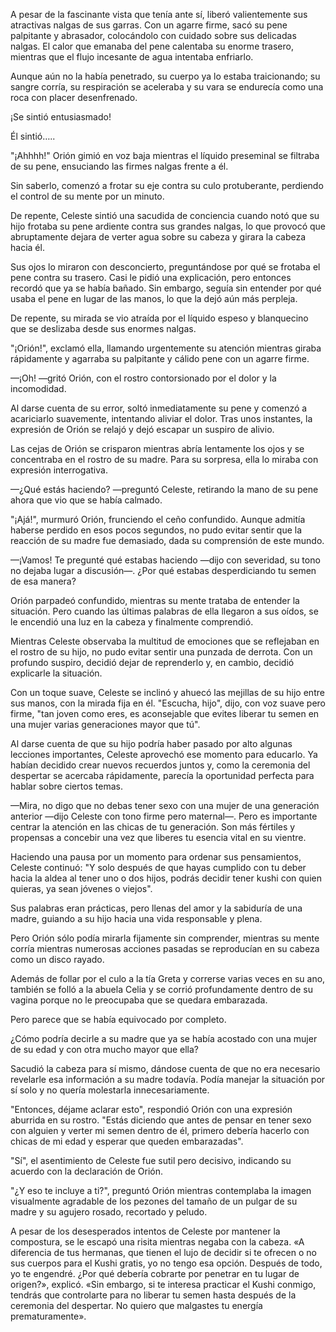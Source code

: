 
A pesar de la fascinante vista que tenía ante sí, liberó valientemente sus atractivas nalgas de sus garras. Con un agarre firme, sacó su pene palpitante y abrasador, colocándolo con cuidado sobre sus delicadas nalgas. El calor que emanaba del pene calentaba su enorme trasero, mientras que el flujo incesante de agua intentaba enfriarlo.

Aunque aún no la había penetrado, su cuerpo ya lo estaba traicionando; su sangre corría, su respiración se aceleraba y su vara se endurecía como una roca con placer desenfrenado.

¡Se sintió entusiasmado!

Él sintió…..

"¡Ahhhh!" Orión gimió en voz baja mientras el líquido preseminal se filtraba de su pene, ensuciando las firmes nalgas frente a él.

Sin saberlo, comenzó a frotar su eje contra su culo protuberante, perdiendo el control de su mente por un minuto.

De repente, Celeste sintió una sacudida de conciencia cuando notó que su hijo frotaba su pene ardiente contra sus grandes nalgas, lo que provocó que abruptamente dejara de verter agua sobre su cabeza y girara la cabeza hacia él.

Sus ojos lo miraron con desconcierto, preguntándose por qué se frotaba el pene contra su trasero. Casi le pidió una explicación, pero entonces recordó que ya se había bañado. Sin embargo, seguía sin entender por qué usaba el pene en lugar de las manos, lo que la dejó aún más perpleja.

De repente, su mirada se vio atraída por el líquido espeso y blanquecino que se deslizaba desde sus enormes nalgas.

"¡Orión!", exclamó ella, llamando urgentemente su atención mientras giraba rápidamente y agarraba su palpitante y cálido pene con un agarre firme.

—¡Oh! —gritó Orión, con el rostro contorsionado por el dolor y la incomodidad.

Al darse cuenta de su error, soltó inmediatamente su pene y comenzó a acariciarlo suavemente, intentando aliviar el dolor. Tras unos instantes, la expresión de Orión se relajó y dejó escapar un suspiro de alivio.

Las cejas de Orión se crisparon mientras abría lentamente los ojos y se concentraba en el rostro de su madre. Para su sorpresa, ella lo miraba con expresión interrogativa.

—¿Qué estás haciendo? —preguntó Celeste, retirando la mano de su pene ahora que vio que se había calmado.

"¡Ajá!", murmuró Orión, frunciendo el ceño confundido. Aunque admitía haberse perdido en esos pocos segundos, no pudo evitar sentir que la reacción de su madre fue demasiado, dada su comprensión de este mundo.

—¡Vamos! Te pregunté qué estabas haciendo —dijo con severidad, su tono no dejaba lugar a discusión—. ¿Por qué estabas desperdiciando tu semen de esa manera?

Orión parpadeó confundido, mientras su mente trataba de entender la situación. Pero cuando las últimas palabras de ella llegaron a sus oídos, se le encendió una luz en la cabeza y finalmente comprendió.

Mientras Celeste observaba la multitud de emociones que se reflejaban en el rostro de su hijo, no pudo evitar sentir una punzada de derrota. Con un profundo suspiro, decidió dejar de reprenderlo y, en cambio, decidió explicarle la situación.

Con un toque suave, Celeste se inclinó y ahuecó las mejillas de su hijo entre sus manos, con la mirada fija en él. "Escucha, hijo", dijo, con voz suave pero firme, "tan joven como eres, es aconsejable que evites liberar tu semen en una mujer varias generaciones mayor que tú".

Al darse cuenta de que su hijo podría haber pasado por alto algunas lecciones importantes, Celeste aprovechó ese momento para educarlo. Ya habían decidido crear nuevos recuerdos juntos y, como la ceremonia del despertar se acercaba rápidamente, parecía la oportunidad perfecta para hablar sobre ciertos temas.

—Mira, no digo que no debas tener sexo con una mujer de una generación anterior —dijo Celeste con tono firme pero maternal—. Pero es importante centrar la atención en las chicas de tu generación. Son más fértiles y propensas a concebir una vez que liberes tu esencia vital en su vientre.

Haciendo una pausa por un momento para ordenar sus pensamientos, Celeste continuó: "Y solo después de que hayas cumplido con tu deber hacia la aldea al tener uno o dos hijos, podrás decidir tener kushi con quien quieras, ya sean jóvenes o viejos".

Sus palabras eran prácticas, pero llenas del amor y la sabiduría de una madre, guiando a su hijo hacia una vida responsable y plena.

Pero Orión sólo podía mirarla fijamente sin comprender, mientras su mente corría mientras numerosas acciones pasadas se reproducían en su cabeza como un disco rayado.

Además de follar por el culo a la tía Greta y correrse varias veces en su ano, también se folló a la abuela Celia y se corrió profundamente dentro de su vagina porque no le preocupaba que se quedara embarazada.

Pero parece que se había equivocado por completo.

¿Cómo podría decirle a su madre que ya se había acostado con una mujer de su edad y con otra mucho mayor que ella?

Sacudió la cabeza para sí mismo, dándose cuenta de que no era necesario revelarle esa información a su madre todavía. Podía manejar la situación por sí solo y no quería molestarla innecesariamente.

"Entonces, déjame aclarar esto", respondió Orión con una expresión aburrida en su rostro. "Estás diciendo que antes de pensar en tener sexo con alguien y verter mi semen dentro de él, primero debería hacerlo con chicas de mi edad y esperar que queden embarazadas".

"Sí", el asentimiento de Celeste fue sutil pero decisivo, indicando su acuerdo con la declaración de Orión.

"¿Y eso te incluye a ti?", preguntó Orión mientras contemplaba la imagen visualmente agradable de los pezones del tamaño de un pulgar de su madre y su agujero rosado, recortado y peludo.

A pesar de los desesperados intentos de Celeste por mantener la compostura, se le escapó una risita mientras negaba con la cabeza. «A diferencia de tus hermanas, que tienen el lujo de decidir si te ofrecen o no sus cuerpos para el Kushi gratis, yo no tengo esa opción. Después de todo, yo te engendré. ¿Por qué debería cobrarte por penetrar en tu lugar de origen?», explicó. «Sin embargo, si te interesa practicar el Kushi conmigo, tendrás que controlarte para no liberar tu semen hasta después de la ceremonia del despertar. No quiero que malgastes tu energía prematuramente».
